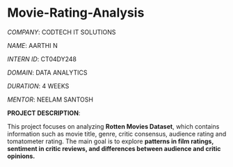# Movie-Rating-Analysis

_COMPANY_: CODTECH IT SOLUTIONS

_NAME_: AARTHI N

_INTERN ID_: CT04DY248

_DOMAIN_: DATA ANALYTICS

_DURATION_: 4 WEEKS

_MENTOR_: NEELAM SANTOSH

**PROJECT DESCRIPTION**:

This project focuses on analyzing **Rotten Movies Dataset**, which contains information such as movie title, genre, critic consensus, audience rating and tomatometer rating. The main goal is to explore **patterns in film ratings, sentiment in critic reviews, and differences between audience and critic opinions.**
